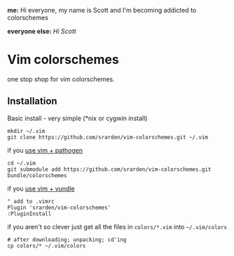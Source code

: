 **me:** Hi everyone, my name is Scott and I'm becoming addicted to colorschemes

**everyone else:** *Hi Scott*

Vim colorschemes
================

one stop shop for vim colorschemes.

Installation
------------

Basic install - very simple (*nix or cygwin install)

    mkdir ~/.vim
    git clone https://github.com/srarden/vim-colorschemes.git ~/.vim

if you [use vim + pathogen](http://vimcasts.org/episodes/synchronizing-plugins-with-git-submodules-and-pathogen/)

    cd ~/.vim
    git submodule add https://github.com/srarden/vim-colorschemes.git bundle/colorschemes

if you [use vim + vundle](https://github.com/gmarik/vundle)

    " add to .vimrc
    Plugin 'srarden/vim-colorschemes'
    :PluginInstall

if you aren't so clever just get all the files in `colors/*.vim` into
  `~/.vim/colors`

    # after downloading; unpacking; cd'ing
    cp colors/* ~/.vim/colors

